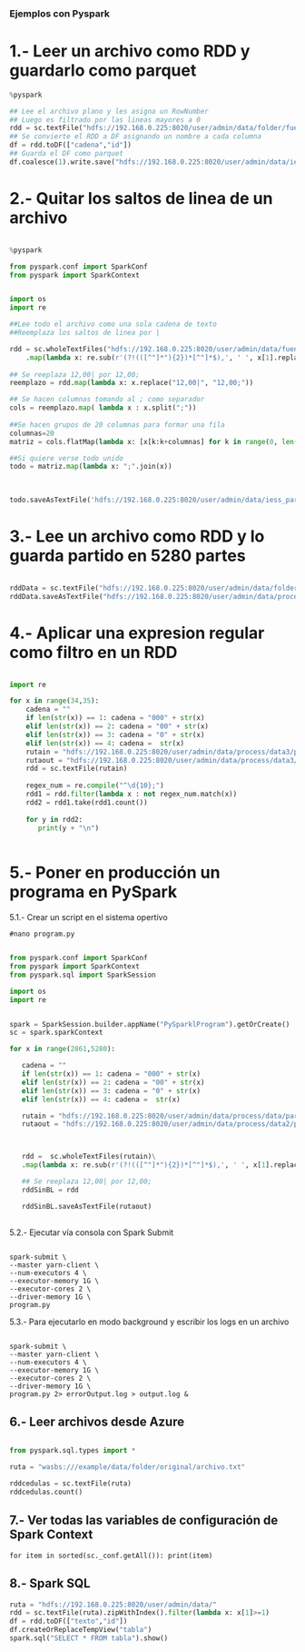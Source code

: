 ### Ejemplos con Pyspark

# 1.- Leer un archivo como RDD y guardarlo como parquet

````python 
%pyspark

## Lee el archivo plano y les asigna un RowNumber
## Luego es filtrado por las lineas mayores a 0
rdd = sc.textFile("hdfs://192.168.0.225:8020/user/admin/data/folder/fuente.txt").zipWithIndex().filter(lambda x: x[1]>=0)
## Se convierte el RDD a DF asignando un nombre a cada columna
df = rdd.toDF(["cadena","id"])
## Guarda el DF como parquet
df.coalesce(1).write.save("hdfs://192.168.0.225:8020/user/admin/data/iess_number");  ##escribe como parquet

```` 


# 2.- Quitar los saltos de linea de un archivo

```python

%pyspark

from pyspark.conf import SparkConf
from pyspark import SparkContext


import os
import re

##Lee todo el archivo como una sola cadena de texto
##Reemplaza los saltos de linea por |

rdd = sc.wholeTextFiles("hdfs://192.168.0.225:8020/user/admin/data/fuente/limpio/part-00000")\
    .map(lambda x: re.sub(r'(?!(([^"]*"){2})*[^"]*$),', ' ', x[1].replace("\r\n", "|"))  )\
    
## Se reeplaza 12,00| por 12,00;
reemplazo = rdd.map(lambda x: x.replace("12,00|", "12,00;"))  

## Se hacen columnas tomando al ; como separador
cols = reemplazo.map( lambda x : x.split(";"))
  
##Se hacen grupos de 20 columnas para formar una fila 
columnas=20 
matriz = cols.flatMap(lambda x: [x[k:k+columnas] for k in range(0, len(x), columnas)])

##Si quiere verse todo unido
todo = matriz.map(lambda x: ";".join(x))    
    
 

todo.saveAsTextFile('hdfs://192.168.0.225:8020/user/admin/data/iess_partes/part1-00000')

```` 

# 3.- Lee un archivo como RDD y lo guarda partido en 5280 partes

````python 

rddData = sc.textFile("hdfs://192.168.0.225:8020/user/admin/data/folder",5280);
rddData.saveAsTextFile("hdfs://192.168.0.225:8020/user/admin/data/process/folder1");

```` 

# 4.- Aplicar una expresion regular como filtro en un RDD

```` python 

import re

for x in range(34,35):
    cadena = ""
    if len(str(x)) == 1: cadena = "000" + str(x) 
    elif len(str(x)) == 2: cadena = "00" + str(x)
    elif len(str(x)) == 3: cadena = "0" + str(x)
    elif len(str(x)) == 4: cadena =  str(x)
    rutain = "hdfs://192.168.0.225:8020/user/admin/data/process/data3/part-0" + cadena
    rutaout = "hdfs://192.168.0.225:8020/user/admin/data/process/data3/part-0" + cadena
    rdd = sc.textFile(rutain)
    
    regex_num = re.compile("^\d{10};")
    rdd1 = rdd.filter(lambda x : not regex_num.match(x))
    rdd2 = rdd1.take(rdd1.count())
    
    for y in rdd2:
       print(y + "\n")
       
 ```` 
 
 # 5.- Poner en producción un programa en PySpark
 
 5.1.- Crear un script en el sistema opertivo
 
 ````shell
 #nano program.py
 
 `````
 
 ```` python 
 
from pyspark.conf import SparkConf
from pyspark import SparkContext
from pyspark.sql import SparkSession

import os
import re


spark = SparkSession.builder.appName("PySparklProgram").getOrCreate()
sc = spark.sparkContext

for x in range(2861,5280):

    cadena = ""
    if len(str(x)) == 1: cadena = "000" + str(x)
    elif len(str(x)) == 2: cadena = "00" + str(x)
    elif len(str(x)) == 3: cadena = "0" + str(x)
    elif len(str(x)) == 4: cadena =  str(x)

    rutain = "hdfs://192.168.0.225:8020/user/admin/data/process/data/part-0" + cadena
    rutaout = "hdfs://192.168.0.225:8020/user/admin/data/process/data2/part-0" + cadena



    rdd =  sc.wholeTextFiles(rutain)\
    .map(lambda x: re.sub(r'(?!(([^"]*"){2})*[^"]*$),', ' ', x[1].replace("\n", "|"))  )\

    ## Se reeplaza 12,00| por 12,00;
    rddSinBL = rdd

    rddSinBL.saveAsTextFile(rutaout)
    
 `````
 
 5.2.- Ejecutar vía consola con Spark Submit
 
 ```` shell
 
 spark-submit \
--master yarn-client \
--num-executors 4 \
--executor-memory 1G \
--executor-cores 2 \
--driver-memory 1G \
program.py

```` 

5.3.- Para ejecutarlo en modo background y escribir los logs en un archivo

```` shell

spark-submit \
--master yarn-client \
--num-executors 4 \
--executor-memory 1G \
--executor-cores 2 \
--driver-memory 1G \
program.py 2> errorOutput.log > output.log &

````` 

## 6.- Leer archivos desde Azure

````python

from pyspark.sql.types import *

ruta = "wasbs:///example/data/folder/original/archivo.txt"

rddcedulas = sc.textFile(ruta)
rddcedulas.count()

```` 

## 7.- Ver todas las variables de configuración de Spark Context

```  
for item in sorted(sc._conf.getAll()): print(item)

```

## 8.- Spark SQL

```python 
ruta = "hdfs://192.168.0.225:8020/user/admin/data/"
rdd = sc.textFile(ruta).zipWithIndex().filter(lambda x: x[1]>=1)
df = rdd.toDF(["texto","id"])
df.createOrReplaceTempView("tabla")
spark.sql("SELECT * FROM tabla").show()
```` 

